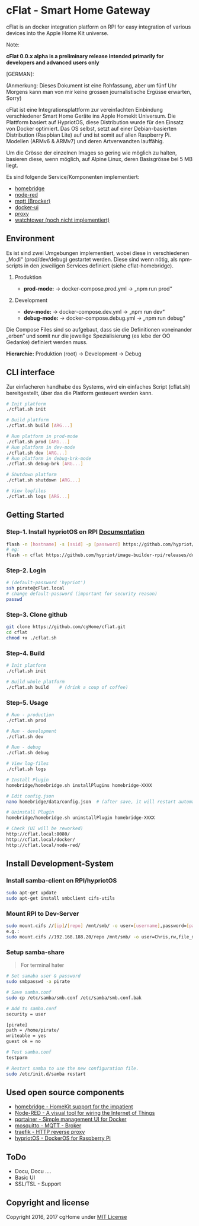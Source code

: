 # cFlat - Smart Home Gateway

cFlat is an docker integration platform on RPI for easy integration of various devices into the Apple Home Kit universe.

Note:

**cFlat 0.0.x alpha is a preliminary release intended primarily for developers and advanced users only**

[GERMAN]:

(Anmerkung: Dieses Dokument ist eine Rohfassung,  aber um fünf Uhr Morgens kann man von mir keine grossen journalistische Ergüsse erwarten, Sorry)

cFlat ist eine Integrationsplattform zur vereinfachten Einbindung verschiedener Smart Home Geräte ins Apple Homekit Universum.
Die Plattform basiert auf  HypriotOS, diese Distribution wurde für den Einsatz von Docker optimiert. Das OS selbst, setzt auf einer Debian-basierten Distribution (Raspbian Lite) auf und ist somit auf allen Raspberry Pi. Modellen  (ARMv6 & ARMv7) und deren Artverwandten lauffähig.

Um die Grösse der einzelnen Images so gering wie möglich zu halten, basieren diese, wenn möglich, auf Alpine Linux, deren Basisgrösse bei 5 MB liegt.

Es sind folgende Service/Komponenten implementiert:

- [homebridge](homebridge/README.md)
- [node-red](node-red/README.md)
- [mqtt (Brocker)](mqtt/README.md)
- [docker-ui](docker-ui/README.md)
- [proxy](proxy/README.md)
- [watchtower (noch nicht implementiert)](watchtower/README.md)

## Environment

Es ist sind zwei Umgebungen implementiert, wobei diese in verschiedenen „Modi“ (prod/dev/debug) gestartet werden. Diese sind wenn nötig, als npm-scripts in den jeweiligen Services definiert (siehe cflat-homebridge).

1. Produktion

   - **prod-mode:**  → docker-compose.prod.yml → „npm run prod“

1. Development

   - **dev-mode:**   → docker-compose.dev.yml → „npm run dev“
   - **debug-mode:** → docker-compose.debug.yml → „npm run debug“

Die Compose Files sind so aufgebaut, dass sie die Definitionen voneinander „erben“ und somit nur die jeweilige Spezialisierung (es lebe der OO Gedanke) definiert werden muss.

**Hierarchie:**   Produktion (root) → Development → Debug

## CLI interface

Zur einfacheren handhabe des Systems, wird ein einfaches Script (cflat.sh) bereitgestellt, über das die Platform gesteuert werden kann.

```sh
# Init platform
./cflat.sh init

# Build platform
./cflat.sh build [ARG...]

# Run platform in prod-mode
./cflat.sh prod [ARG...]
# Run platform in dev-mode
./cflat.sh dev [ARG...]
# Run platform in debug-brk-mode
./cflat.sh debug-brk [ARG...]

# Shutdown platform
./cflat.sh shutdown [ARG...]

# View logfiles
./cflat.sh logs [ARG...]
```

## Getting Started

### Step-1. Install hypriotOS on RPI [Documentation](http://blog.hypriot.com/post/releasing-HypriotOS-1-0/)

```sh
flash -n [hostname] -s [ssid] -p [password] https://github.com/hypriot/image-builder-rpi/releases/download/[ver]/hypriotos-rpi-[ver].img.zip
# eg:
flash -n cflat https://github.com/hypriot/image-builder-rpi/releases/download/v1.4.0/hypriotos-rpi-v1.4.0.img.zip

```

### Step-2. Login

```sh
# (default-password 'hypriot')
ssh pirate@cFlat.local
# change default-password (important for security reason)
passwd
```

### Step-3. Clone github

```sh
git clone https://github.com/cgHome/cflat.git
cd cflat
chmod +x ./cflat.sh
```

### Step-4. Build

```sh
# Init platform
./cflat.sh init

# Build whole platform
./cflat.sh build    # (drink a coup of coffee)
```

### Step-5. Usage

```sh
# Run - production
./cflat.sh prod

# Run - development
./cflat.sh dev

# Run - debug
./cflat.sh debug

# View log-files
./cflat.sh logs

# Install Plugin
homebridge/homebridge.sh installPlugins homebridge-XXXX

# Edit config.json
nano homebridge/data/config.json  # (after save, it will restart automatically)

# Uninstall Plugin
homebridge/homebridge.sh uninstallPlugin homebridge-XXXX

# Check (UI will be reworked)
http://cflat.local:8080/
http://cflat.local/docker/
http://cflat.local/node-red/
```

## Install Development-System

### Install samba-client on RPI/hypriotOS

```sh
sudo apt-get update
sudo apt-get install smbclient cifs-utils
```

### Mount RPI to Dev-Server

```sh
sudo mount.cifs //[ip]/[repo] /mnt/smb/ -o user=[username],password=[password],rw,file_mode=0777,dir_mode=0777
e.g.:
sudo mount.cifs //192.168.188.20/repo /mnt/smb/ -o user=Chris,rw,file_mode=0777,dir_mode=0777
```

### Setup samba-share

> For terminal hater

```sh
# Set samaba user & password
sudo smbpasswd -a pirate

# Save samba.conf
sudo cp /etc/samba/smb.conf /etc/samba/smb.conf.bak

# Add to samba.conf
security = user

[pirate]
path = /home/pirate/
writeable = yes
guest ok = no

# Test samba.conf
testparm

# Restart samba to use the new configuration file.
sudo /etc/init.d/samba restart
```

## Used open source components

- [homebridge - HomeKit support for the impatient](https://github.com/nfarina/homebridge/)
- [Node-RED - A visual tool for wiring the Internet of Things](http://nodered.org/)
- [portainer - Simple management UI for Docker](http://portainer.io/)
- [mosquitto - MQTT - Broker](https://mosquitto.org/)
- [traefik - HTTP reverse proxy](https://traefik.io/)
- [hypriotOS - DockerOS for Raspberry Pi](https://github.com/hypriot/image-builder-rpi/releases/tag/v1.0.0)

## ToDo

- Docu, Docu ....
- Basic UI
- SSL/TSL - Support

## Copyright and license

Copyright 2016, 2017 cgHome under [MIT License](LICENSE)